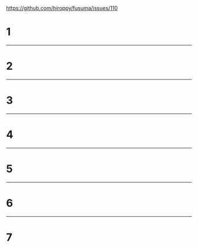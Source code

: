 <!-- sectionTitle: many pages -->

<a href="https://github.com/hiroppy/fusuma/issues/110" rel="noopener" aria-label="issue110">
  https://github.com/hiroppy/fusuma/issues/110
</a>

<br />

# 1

---

# 2

---

# 3

---

# 4

---

# 5

---

# 6

---

# 7
